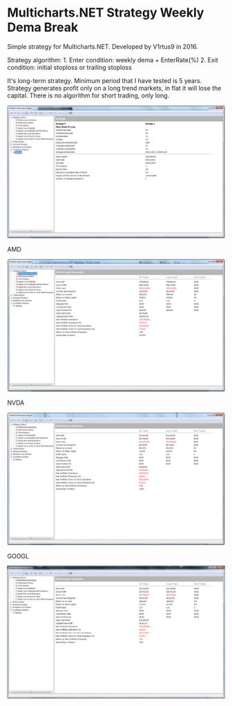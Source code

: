 # Multicharts.NET Strategy Weekly Dema Break

Simple strategy for Multicharts.NET. Developed by V1rtus9 in 2016.

Strategy algorithm: 
      1. Enter condition: weekly dema + EnterRate(%)
      2. Exit condition: initial stoploss or trailing stoploss
      
It's long-term strategy. Minimum period that I have tested is 5 years. Strategy generates profit only on a long trend markets, in flat it will lose the capital. There is no algorithm for short trading, only long.


 ![parameters](https://github.com/V1rtus9/Multicharts.NET_Strategy_Trend_Long/blob/master/Screenshots/Multicharts.NetStartegy_Params.png)
 
 AMD
 
 ![amd](https://github.com/V1rtus9/Multicharts.NET_Strategy_Trend_Long/blob/master/Screenshots/AMD.Multichars.NetPortfolio.png)
 
 NVDA
 
  ![nvda](https://github.com/V1rtus9/Multicharts.NET_Strategy_Trend_Long/blob/master/Screenshots/NVDA.Multichars.NetPortfolio.png)
  
  GOOGL
  
   ![googl](https://github.com/V1rtus9/Multicharts.NET_Strategy_Trend_Long/blob/master/Screenshots/GOOGL.Multichars.NetPortfolio.png)
